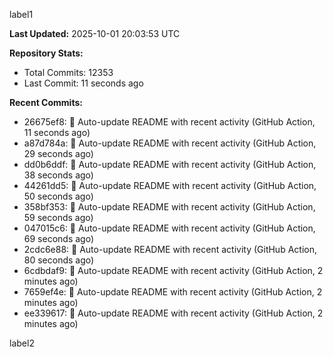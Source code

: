 
label1 
<!-- ACTIVITY_START -->
**Last Updated:** 2025-10-01 20:03:53 UTC

**Repository Stats:**
- Total Commits: 12353
- Last Commit: 11 seconds ago

**Recent Commits:**
- 26675ef8: 🤖 Auto-update README with recent activity (GitHub Action, 11 seconds ago)
- a87d784a: 🤖 Auto-update README with recent activity (GitHub Action, 29 seconds ago)
- dd0b6ddf: 🤖 Auto-update README with recent activity (GitHub Action, 38 seconds ago)
- 44261dd5: 🤖 Auto-update README with recent activity (GitHub Action, 50 seconds ago)
- 358bf353: 🤖 Auto-update README with recent activity (GitHub Action, 59 seconds ago)
- 047015c6: 🤖 Auto-update README with recent activity (GitHub Action, 69 seconds ago)
- 2cdc6e88: 🤖 Auto-update README with recent activity (GitHub Action, 80 seconds ago)
- 6cdbdaf9: 🤖 Auto-update README with recent activity (GitHub Action, 2 minutes ago)
- 7659ef4e: 🤖 Auto-update README with recent activity (GitHub Action, 2 minutes ago)
- ee339617: 🤖 Auto-update README with recent activity (GitHub Action, 2 minutes ago)
<!-- ACTIVITY_END -->

label2
